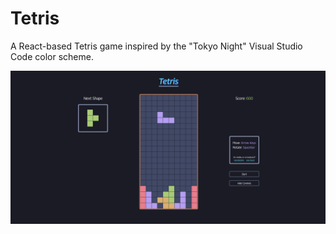 # Tetris

A React-based Tetris game inspired by the "Tokyo Night" Visual Studio Code color scheme.

![](./images/tetrisScreenshot.png)
